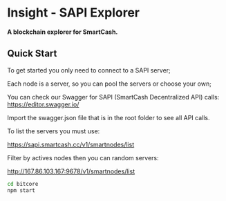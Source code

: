 # Insight - SAPI Explorer

**A blockchain explorer for SmartCash.**

## Quick Start

To get started you only need to connect to a SAPI server;

Each node is a server, so you can pool the servers or choose your own;

You can check our Swagger for SAPI (SmartCash Decentralized API) calls:
https://editor.swagger.io/

Import the swagger.json file that is in the root folder to see all API calls.

To list the servers you must use:

https://sapi.smartcash.cc/v1/smartnodes/list

Filter by actives nodes then you can random servers:

http://167.86.103.167:9678/v1/smartnodes/list

```sh
cd bitcore
npm start
```


